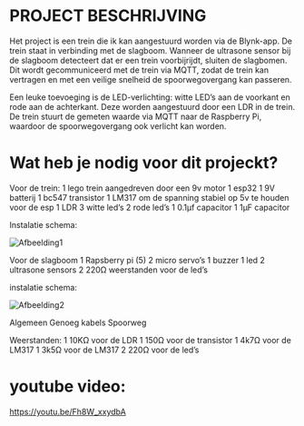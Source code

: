 # PROJECT BESCHRIJVING
Het project is een trein die ik kan aangestuurd worden via de Blynk-app. De trein staat in verbinding met de slagboom. Wanneer de ultrasone sensor bij de slagboom detecteert dat er een trein voorbijrijdt, sluiten de slagbomen. Dit wordt gecommuniceerd met de trein via MQTT, zodat de trein kan vertragen en met een veilige snelheid de spoorwegovergang kan passeren.

Een leuke toevoeging is de LED-verlichting: witte LED’s aan de voorkant en rode aan de achterkant. Deze worden aangestuurd door een LDR in de trein. De trein stuurt de gemeten waarde via MQTT naar de Raspberry Pi, waardoor de spoorwegovergang ook verlicht kan worden.

# Wat heb je nodig voor dit projeckt?


Voor de trein:
1 lego trein aangedreven door een 9v motor
1 esp32
1 9V batterij
1 bc547 transistor
1 LM317 om de spanning stabiel op 5v te houden voor de esp
1 LDR
3 witte led’s
2 rode led’s
1 0.1µf capacitor
1 1µF capacitor


Instalatie schema:


![Afbeelding1](https://github.com/user-attachments/assets/280502ff-5222-44b1-aa33-a41e6af3328c)


Voor de slagboom
1 Rapsberry pi (5)
2 micro servo’s
1 buzzer
1 led
2 ultrasone sensors
2 220Ω weerstanden voor de led’s


instalatie schema:


![Afbeelding2](https://github.com/user-attachments/assets/97527deb-a451-4083-9abf-535014a7d9de)

Algemeen
Genoeg kabels
Spoorweg


Weerstanden:
1 10KΩ voor de LDR 
1 150Ω voor de transistor
1 4k7Ω voor de LM317
1 3k5Ω voor de LM317
2 220Ω voor de led’s 


# youtube video:
https://youtu.be/Fh8W_xxydbA

